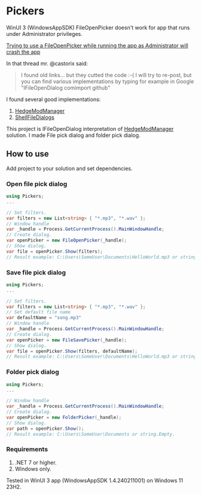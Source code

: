 # Pickers
WinUI 3 (WindowsAppSDK) FileOpenPicker doesn't work for app that runs under Administrator privileges.

[Trying to use a FileOpenPicker while running the app as Administrator will crash the app](https://github.com/microsoft/WindowsAppSDK/issues/2504)

In that thread mr. @castorix said:
>I found old links... but they cutted the code :-(
I will try to re-post, but you can find various implementations by typing for example in Google "IFileOpenDialog comimport github"

I found several good implementations:
1. [HedgeModManager](https://github.com/thesupersonic16/HedgeModManager/blob/0f2695f0e12f12ada9f8764827d9fc1370b0307f/HedgeModManager/UI/MainWindow.xaml.cs#L1465)
2. [ShellFileDialogs](https://github.com/daiplusplus/ShellFileDialogs)

This project is IFileOpenDialog interpretation of [HedgeModManager](https://github.com/thesupersonic16/HedgeModManager/blob/0f2695f0e12f12ada9f8764827d9fc1370b0307f/HedgeModManager/ShellProvider.cs) solution. I made File pick dialog and folder pick dialog.

## How to use
Add project to your solution and set dependencies.

### Open file pick dialog

```csharp
using Pickers;
...

// Set filters.
var filters = new List<string> { "*.mp3", "*.wav" };
// Window handle
var _handle = Process.GetCurrentProcess().MainWindowHandle;
// Create dialog.
var openPicker = new FileOpenPicker(_handle);
// Show dialog.
var file = openPicker.Show(filters);
// Result example: C:\Users\SomeUser\Documents\HelloWorld.mp3 or string.Empty.
```

### Save file pick dialog

```csharp
using Pickers;
...

// Set filters.
var filters = new List<string> { "*.mp3", "*.wav" };
// Set default file name
var defaultName = "song.mp3"
// Window handle
var _handle = Process.GetCurrentProcess().MainWindowHandle;
// Create dialog.
var openPicker = new FileSavePicker(_handle);
// Show dialog.
var file = openPicker.Show(filters, defaultName);
// Result example: C:\Users\SomeUser\Documents\HelloWorld.mp3 or string.Empty.
```


### Folder pick dialog
```csharp
using Pickers;
...

// Window handle
var _handle = Process.GetCurrentProcess().MainWindowHandle;
// Create dialog.
var openPicker = new FolderPicker(_handle);
// Show dialog.
var path = openPicker.Show();
// Result example: C:\Users\SomeUser\Documents or string.Empty.
```

### Requirements
1. .NET 7 or higher.
2. Windows only.

 Tested in WinUI 3 app (WindowsAppSDK 1.4.240211001) on Windows 11 23H2.
